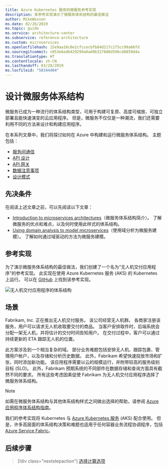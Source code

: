 ```yaml
---
title: Azure Kubernetes 服务的微服务参考实现
description: 本参考实现演示了微服务体系结构的最佳做法
author: MikeWasson
ms.date: 02/26/2019
ms.topic: guide
ms.service: architecture-center
ms.subservice: reference-architecture
ms.custom: microservices
ms.openlocfilehash: 15e9aa16c0e2cfccecbfb84d217c275cc99a66fd
ms.sourcegitcommit: c053e6edb429299a0ad9b327888d596c48859d4a
ms.translationtype: HT
ms.contentlocale: zh-CN
ms.lasthandoff: 03/20/2019
ms.locfileid: "58344404"
---
```

# <a name="designing-a-microservices-architecture"></a>设计微服务体系结构

微服务已成为一种流行的体系结构类型，可用于构建可复原、高度可缩放、可独立部署且能快速演变的云应用程序。 但是，微服务不仅仅是一种潮流，我们还需要利用不同的方法来设计和构建应用程序。

在本系列文章中，我们将探讨如何在 Azure 中构建和运行微服务体系结构。 主题包括：

- [服务间通信](./interservice-communication.md)
- [API 设计](./api-design.md)
- [API 网关](./gateway.md)
- [数据注意事项](./data-considerations.md)
- [设计模式](./patterns.md)

## <a name="prerequisites"></a>先决条件

在阅读上述文章之前，可以先阅读以下文章：

- [Introduction to microservices architectures](../introduction.md)（微服务体系结构简介）。 了解微服务的优点和难点，以及何时使用此样式的体系结构。
- [Using domain analysis to model microservices](../model/domain-analysis.md)（使用域分析为微服务建模）。 了解如何通过域驱动的方法为微服务建模。

## <a name="reference-implementation"></a>参考实现

为了演示微服务体系结构的最佳做法，我们创建了一个名为“无人机交付应用程序”的参考实现。 此实现在使用 Azure Kubernetes 服务 (AKS) 的 Kubernetes 上运行。 可以在 [GitHub][drone-ri] 上找到该参考实现。

![无人机交付应用程序的体系结构](../images/drone-delivery.png)

## <a name="scenario"></a>场景

Fabrikam, Inc. 正在推出无人机交付服务。 该公司经营无人机群。 各商家注册该服务，用户可以请求无人机收取要交付的商品。 当客户安排取件时，后端系统会分配一架无人机，并将估计的交付时间告知用户。 在交付过程中，客户可以通过持续更新的 ETA 跟踪无人机的位置。

此方案涉及到一个相当复杂的域。 部分业务难题包括安排无人机、跟踪包裹、管理用户帐户，以及存储和分析历史数据。 此外，Fabrikam 希望快速投放市场和扩张，同时添加新功能。 该应用程序需要以云的规模运行，并附带较高的服务级别目标 (SLO)。 此外，Fabrikam 预期系统的不同部件在数据存储和查询方面具有截然不同的要求。 所有这些考虑因素促使 Fabrikam 为无人机交付应用程序选择了微服务体系结构。

> [!NOTE]
> 如需在微服务体系结构与其他体系结构样式之间做出选择的帮助，请参阅 [Azure 应用程序体系结构指南](../../guide/index.md)。

我们的参考实现将 Kubernetes 与 [Azure Kubernetes 服务](/azure/aks/) (AKS) 配合使用。 但是，许多高层面的体系结构决策和难题也适用于任何容器业务流程协调程序，包括 [Azure Service Fabric](/azure/service-fabric/)。

<!-- links -->

[drone-ri]: https://github.com/mspnp/microservices-reference-implementation

## <a name="next-steps"></a>后续步骤

> [!div class="nextstepaction"]
> [选择计算选项](./compute-options.md)
